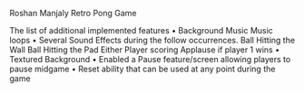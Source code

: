 Roshan Manjaly
Retro Pong Game

The list of additional implemented features
• Background Music
	Music loops
• Several Sound Effects during the follow occurrences.
	Ball Hitting the Wall
	Ball Hitting the Pad
	Either Player scoring
	Applause if player 1 wins
• Textured Background
• Enabled a Pause feature/screen allowing players to pause midgame
• Reset ability that can be used at any point during the game